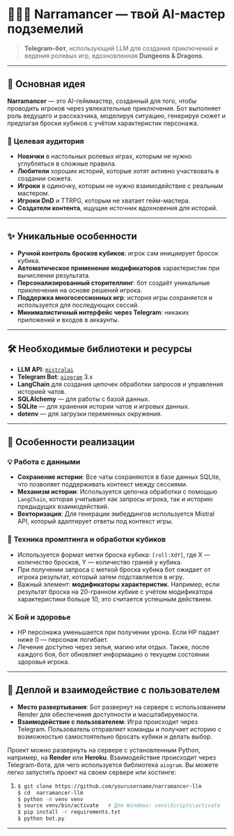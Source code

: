 # 🎲🧙‍♂️ **Narramancer** — твой AI-мастер подземелий

> **Telegram-бот**, использующий LLM для создания приключений и ведения ролевых игр, вдохновленная **Dungeons & Dragons**.

---

## 🧠 **Основная идея**

**Narramancer** — это AI-гейммастер, созданный для того, чтобы проводить игроков через увлекательные приключения. Бот выполняет роль ведущего и рассказчика, моделируя ситуацию, генерируя сюжет и предлагая броски кубиков с учётом характеристик персонажа.

### 🎯 **Целевая аудитория**

- **Новички** в настольных ролевых играх, которым не нужно углубляться в сложные правила.
- **Любители** хороших историй, которые хотят активно участвовать в создании сюжета.
- **Игроки** в одиночку, которым не нужно взаимодействие с реальным мастером.
- **Игроки DnD** и TTRPG, которым не хватает гейм-мастера.
- **Создатели контента**, ищущие источник вдохновения для историй.

---

## ✨ **Уникальные особенности**

- **Ручной контроль бросков кубиков**: игрок сам инициирует бросок кубика.
- **Автоматическое применение модификаторов** характеристик при вычислении результата.
- **Персонализированный сторителлинг**: бот создаёт уникальные приключения на основе решений игрока.
- **Поддержка многосессионных игр**: история игры сохраняется и используется для последующих сессий.
- **Минималистичный интерфейс через Telegram**: никаких приложений и входов в аккаунты.

---

## 🛠️ **Необходимые библиотеки и ресурсы**

- **LLM API**: [`mistralai`](https://github.com/mistralai/mistral-src)
- **Telegram Bot**: [`aiogram`](https://github.com/aiogram/aiogram) 3.x
- **LangChain** для создания цепочек обработки запросов и управления историей чатов.
- **SQLAlchemy** — для работы с базой данных.
- **SQLite** — для хранения истории чатов и игровых данных.
- **dotenv** — для загрузки переменных окружения.

---

## 🧩 **Особенности реализации**

### 💡 **Работа с данными**

- **Сохранение истории**: Все чаты сохраняются в базе данных SQLite, что позволяет поддерживать контекст между сессиями.
- **Механизм истории**: Используется цепочка обработки с помощью `LangChain`, которая учитывает как запросы игрока, так и историю предыдущих взаимодействий.
- **Векторизация**: Для генерации эмбеддингов используется Mistral API, который адаптирует ответы под контекст игры.

### 🎲 **Техника промптинга и обработки кубиков**

- Используется формат метки броска кубика: `[roll:XdY]`, где X — количество бросков, Y — количество граней у кубика.
- При получении запроса с меткой броска кубика бот ожидает от игрока результат, который затем подставляется в игру.
- Важный элемент: **модификаторы характеристик**. Например, если результат броска на 20-гранном кубике с учётом модификатора характеристики больше 10, это считается успешным действием.

### ⚔️ **Бой и здоровье**

- HP персонажа уменьшается при получении урона. Если HP падает ниже 0 — персонаж погибает.
- Лечение доступно через зелья, магию или отдых. Также, после каждого боя, бот обновляет информацию о текущем состоянии здоровья игрока.

---


## 🚀 **Деплой и взаимодействие с пользователем**

- **Место развертывания**: Бот развернут на сервере с использованием Render для обеспечения доступности и масштабируемости.
- **Взаимодействие с пользователем**: Игра происходит через Telegram. Пользователь отправляет команды и получает историю с возможностью самостоятельно бросать кубики и делать выбор.


Проект можно развернуть на сервере с установленным Python, например, на **Render** или **Heroku**. Взаимодействие происходит через Telegram-бота, для чего используется библиотека `aiogram`. Вы можете легко запустить проект на своем сервере или хостинге:

1. ```bash
   $ git clone https://github.com/yourusername/narramancer-llm
   $ cd  narramancer-llm
   $ python -m venv venv
   $ source venv/bin/activate   # Для Windows: venv\Scripts\activate
   $ pip install -r requirements.txt
   $ python bot.py
   ```


---
